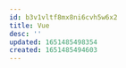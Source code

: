 ```yaml
---
id: b3v1vltf8mx8ni6cvh5w6x2
title: Vue
desc: ''
updated: 1651485498354
created: 1651485494603
---
```



